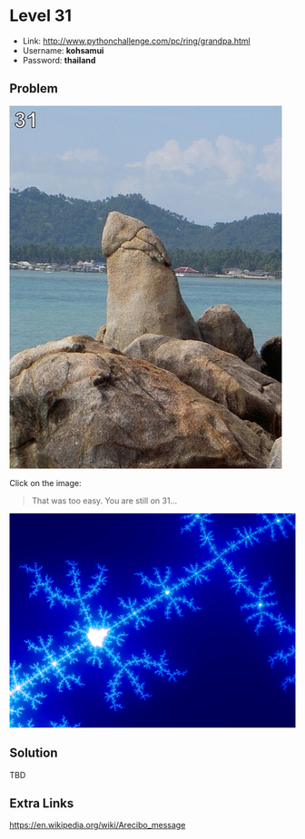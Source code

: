 # Level 31

- Link: http://www.pythonchallenge.com/pc/ring/grandpa.html
- Username: **kohsamui**
- Password: **thailand**

## Problem

![](images/grandpa.jpg)

Click on the image:

> That was too easy. You are still on 31... 

![](images/mandelbrot.gif)

## Solution

TBD

## Extra Links

https://en.wikipedia.org/wiki/Arecibo_message